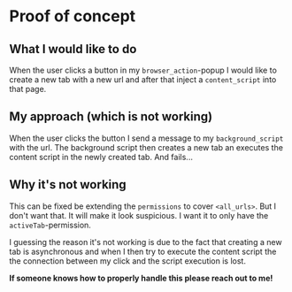 # Proof of concept

## What I would like to do

When the user clicks a button in my `browser_action`-popup I would like to
create a new tab with a new url and after that inject a `content_script` into
that page.

## My approach (which is not working)

When the user clicks the button I send a message to my `background_script` with
the url. The background script then creates a new tab an executes the content
script in the newly created tab. And fails...

## Why it's not working

This can be fixed be extending the `permissions` to cover `<all_urls>`. But I
don't want that. It will make it look suspicious. I want it to only have the
`activeTab`-permission.

I guessing the reason it's not working is due to the fact that creating a new
tab is asynchronous and when I then try to execute the content script the the
connection between my click and the script execution is lost.

**If someone knows how to properly handle this please reach out to me!**
